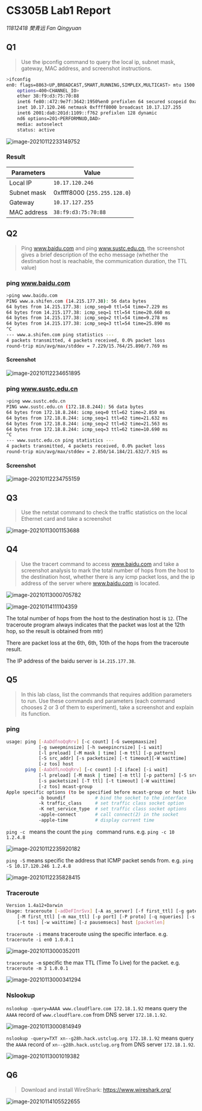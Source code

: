 # CS305B Lab1 Report

*11812418 樊青远 Fan Qingyuan*

## Q1

> Use the ipconfig command to query the local ip, subnet mask, gateway, MAC address, and screenshot instructions.

```bash
>ifconfig
en0: flags=8863<UP,BROADCAST,SMART,RUNNING,SIMPLEX,MULTICAST> mtu 1500
	options=400<CHANNEL_IO>
	ether 38:f9:d3:75:70:88 
	inet6 fe80::472:9e7f:3642:1950%en0 prefixlen 64 secured scopeid 0xa 
	inet 10.17.120.246 netmask 0xffff8000 broadcast 10.17.127.255
	inet6 2001:da8:201d:1109::f762 prefixlen 128 dynamic 
	nd6 options=201<PERFORMNUD,DAD>
	media: autoselect
	status: active
```

![image-20210112233149752](image-20210112233149752.png)

### Result

| Parameters  | Value                        |
| ----------- | ---------------------------- |
| Local IP    | `10.17.120.246`              |
| Subnet mask | 0xffff8000 (`255.255.128.0`) |
| Gateway     | `10.17.127.255`              |
| MAC address | `38:f9:d3:75:70:88`          |



## Q2

> Ping www.baidu.com and ping www.sustc.edu.cn, the screenshot gives a brief description of the echo message (whether the destination host is reachable, the communication duration, the TTL value)

### ping www.baidu.com

```bash
>ping www.baidu.com
PING www.a.shifen.com (14.215.177.38): 56 data bytes
64 bytes from 14.215.177.38: icmp_seq=0 ttl=54 time=7.229 ms
64 bytes from 14.215.177.38: icmp_seq=1 ttl=54 time=20.660 ms
64 bytes from 14.215.177.38: icmp_seq=2 ttl=54 time=9.278 ms
64 bytes from 14.215.177.38: icmp_seq=3 ttl=54 time=25.890 ms
^C
--- www.a.shifen.com ping statistics ---
4 packets transmitted, 4 packets received, 0.0% packet loss
round-trip min/avg/max/stddev = 7.229/15.764/25.890/7.769 ms
```

#### Screenshot

![image-20210112234651895](image-20210112234651895.png)

### ping www.sustc.edu.cn

```bash
>ping www.sustc.edu.cn
PING www.sustc.edu.cn (172.18.8.244): 56 data bytes
64 bytes from 172.18.8.244: icmp_seq=0 ttl=62 time=2.850 ms
64 bytes from 172.18.8.244: icmp_seq=1 ttl=62 time=21.632 ms
64 bytes from 172.18.8.244: icmp_seq=2 ttl=62 time=21.563 ms
64 bytes from 172.18.8.244: icmp_seq=3 ttl=62 time=10.690 ms
^C
--- www.sustc.edu.cn ping statistics ---
4 packets transmitted, 4 packets received, 0.0% packet loss
round-trip min/avg/max/stddev = 2.850/14.184/21.632/7.915 ms
```

#### Screenshot

![image-20210112234755159](image-20210112234755159.png)

## Q3

> Use the netstat command to check the traffic statistics on the local Ethernet card and take a screenshot

![image-20210113001153688](image-20210113001153688.png)

## Q4

> Use the tracert command to access www.baidu.com and take a screenshot analysis to mark the total number of hops from the host to the destination host, whether there is any icmp packet loss, and the ip address of the server where www.baidu.com is located.

![image-20210113000705782](image-20210113000705782.png)

![image-20210114111104359](image-20210114111104359.png)

The total number of hops from the host to the destination host is `12`. (The traceroute program always indicates that the packet was lost at the 12th hop, so the result is obtained from mtr)

There are packet loss at the 6th, 6th, 10th of the hops from the traceroute result.

The IP address of the baidu server is `14.215.177.38`.



## Q5

> In this lab class, list the commands that requires addition parameters to run. Use these commands and parameters (each command chooses 2 or 3 of them to experiment), take a screenshot and explain its function. 

### ping

```bash
usage: ping [-AaDdfnoQqRrv] [-c count] [-G sweepmaxsize]
            [-g sweepminsize] [-h sweepincrsize] [-i wait]
            [-l preload] [-M mask | time] [-m ttl] [-p pattern]
            [-S src_addr] [-s packetsize] [-t timeout][-W waittime]
            [-z tos] host
       ping [-AaDdfLnoQqRrv] [-c count] [-I iface] [-i wait]
            [-l preload] [-M mask | time] [-m ttl] [-p pattern] [-S src_addr]
            [-s packetsize] [-T ttl] [-t timeout] [-W waittime]
            [-z tos] mcast-group
Apple specific options (to be specified before mcast-group or host like all options)
            -b boundif           # bind the socket to the interface
            -k traffic_class     # set traffic class socket option
            -K net_service_type  # set traffic class socket options
            -apple-connect       # call connect(2) in the socket
            -apple-time          # display current time
```

`ping -c ` means the count the `ping ` command runs. e.g. `ping -c 10 1.2.4.8`

![image-20210112235920182](image-20210112235920182.png)

`ping -S` means specific the address that ICMP packet sends from. e.g. `ping -S 10.17.120.246 1.2.4.8 ` 

![image-20210112235828415](image-20210112235828415.png)

### Traceroute

```bash
Version 1.4a12+Darwin
Usage: traceroute [-adDeFInrSvx] [-A as_server] [-f first_ttl] [-g gateway] [-i iface]
	[-M first_ttl] [-m max_ttl] [-p port] [-P proto] [-q nqueries] [-s src_addr]
	[-t tos] [-w waittime] [-z pausemsecs] host [packetlen]
```

`traceroute -i` means traceroute using the specific interface. e.g. `traceroute -i en0 1.0.0.1`

![image-20210113000352011](image-20210113000352011.png)

`traceroute -m` specific the max TTL (Time To Live) for the packet. e.g. `traceroute -m 3 1.0.0.1 `

![image-20210113000341294](image-20210113000341294.png)

### Nslookup

`nslookup -query=AAAA www.cloudflare.com 172.18.1.92` means query the `AAAA` record of `www.cloudflare.com` from DNS server  `172.18.1.92`.

![image-20210113000814949](image-20210113000814949.png)

`nslookup -query=TXT xn--g28h.hack.ustclug.org 172.18.1.92` means query the `AAAA` record of `xn--g28h.hack.ustclug.org` from DNS server  `172.18.1.92`.

![image-20210113001019382](image-20210113001019382.png)

## Q6

> Download and install WireShark: https://www.wireshark.org/

![image-20210114105522655](image-20210114105522655.png)